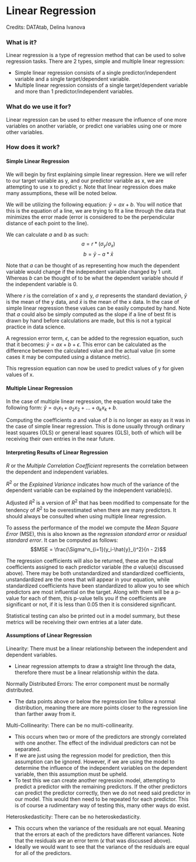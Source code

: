# Linear Regression

Credits: DATAtab, Delina Ivanova

### What is it?

Linear regression is a type of regression method that can be used to solve regression tasks. There are 2 types, simple and multiple linear regression:
* Simple linear regression consists of a single predictor/independent variable and a single target/dependent variable.
* Multiple linear regression consists of a single target/dependent variable and more than 1 predictor/independent variables.

### What do we use it for?

Linear regression can be used to either measure the influence of one more variables on another variable, or predict one variables using one or more other variables.

### How does it work?

#### Simple Linear Regression

We will begin by first explaining simple linear regression. Here we will refer to our target variable as y, and our predictor variable as x, we are attempting to use x to predict y. Note that linear regression does make many assumptions, these will be noted below.

We will be utilizing the following equation: $\hat{y} = ax + b$. You will notice that this is the equation of a line, we are trying to fit a line through the data that minimizes the error made (error is considered to be the perpendicular distance of each point to the line).

We can calculate $a$ and $b$ as such: $$a = r * (\sigma_y / \sigma_x)$$ $$b = \bar{y} - a * \bar{x}$$

Note that $a$ can be thought of as representing how much the dependent variable would change if the independent variable changed by 1 unit. Whereas $b$ can be thought of to be what the dependent variable should if the independent variable is 0.

Where $r$ is the correlation of x and y, $\sigma$ represents the standard deviation, $\bar{y}$ is the mean of the y data, and $\bar{x}$ is the mean of the x data. In the case of simple linear regression these values can be easily computed by hand. Note that $a$ could also be simply computed as the slope if a line of best fit is drawn by hand before calculations are made, but this is not a typical practice in data science.

A regression error term, $\epsilon$, can be added to the regression equation, such that it becomes: $\hat{y} = ax+b+\epsilon$. This error can be calculated as the difference between the calculated value and the actual value (in some cases it may be computed using a distance metric).

This regression equation can now be used to predict values of y for given values of x.

#### Multiple Linear Regression

In the case of multiple linear regression, the equation would take the following form: $\hat{y} = a_1x_1 + a_2x_2 + ... + a_kx_k + b$. 

Computing the coefficients $a$ and value of $b$ is no longer as easy as it was in the case of simple linear regression. This is done usually through ordinary least squares (OLS) or general least squares (GLS), both of which will be receiving their own entries in the near future.

#### Interpreting Results of Linear Regression

$R$ or the *Multiple Correlation Coefficient* represents the correlation between the dependent and independent variables.

$R^2$ or the *Explained Variance* indicates how much of the variance of the dependent variable can be explained by the independent variable(s).

Adjusted $R^2$ is a version of $R^2$ that has been modified to compensate for the tendency of $R^2$ to be overestimated when there are many predictors. It should always be consulted when using multiple linear regression.

To assess the performance of the model we compute the *Mean Square Error* (MSE), this is also known as the *regression standard error* or *residual standard error*. It can be computed as follows: $$MSE = \frac{\Sigma^n_{i=1}(y_i-\hat{y}_i)^2}{n - 2}$$

The regression coefficients will also be returned, these are the actual coefficients assigned to each predictor variable (the $a$ value(s) discussed above). There may be both unstandardized and standardized coefficients, unstandardized are the ones that will appear in your equation, while standardized coefficients have been standardized to allow you to see which predictors are most influential on the target. Along with them will be a p-value for each of them, this p-value tells you if the coefficients are significant or not, if it is less than 0.05 then it is considered significant.

Statistical testing can also be printed out in a model summary, but these metrics will be receiving their own entries at a later date.

#### Assumptions of Linear Regression

Linearity: There must be a linear relationship between the independent and dependent variables.
* Linear regression attempts to draw a straight line through the data, therefore there must be a linear relationship within the data.

Normally Distributed Errors: The error component must be normally distributed.
* The data points above or below the regression line follow a normal distribution, meaning there are more points closer to the regression line than farther away from it.

Multi-Collinearity: There can be no multi-collinearity.
* This occurs when two or more of the predictors are strongly correlated with one another. The effect of the individual predictors can not be separated.
* If we are just using the regression model for prediction, then this assumption can be ignored. However, if we are using the model to determine the influence of the independent variables on the dependent variable, then this assumption must be upheld.
* To test this we can create another regression model, attempting to predict a predictor with the remaining predictors. If the other predictors can predict the predictor correctly, then we do not need said predictor in our model. This would then need to be repeated for each predictor. This is of course a rudimentary way of testing this, many other ways do exist.

Heteroskedasticity: There can be no heteroskedasticity.
* This occurs when the variance of the residuals are not equal. Meaning that the errors at each of the predictors have different variances. Note that the residuals are an error term ($\epsilon$ that was discussed above).
* Ideally we would want to see that the variance of the residuals are equal for all of the predictors.